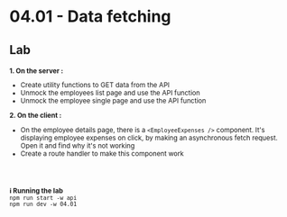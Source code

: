 <!-- .slide: class="exercice" -->

<h1 id="data-fetching" style="margin-bottom: 30px;">04.01 - Data fetching</h1>

## Lab

<small>

**1. On the server :**

- Create utility functions to GET data from the API
- Unmock the employees list page and use the API function
- Unmock the employee single page and use the API function

**2. On the client :**

- On the employee details page, there is a `<EmployeeExpenses />` component. It's displaying employee expenses on click, by making an asynchronous fetch request. Open it and find why it's not working
- Create a route handler to make this component work

<br/> <br/>

**ℹ️ Running the lab**<br/>
`npm run start -w api`<br/>
`npm run dev -w 04.01`<br/>

</small>
